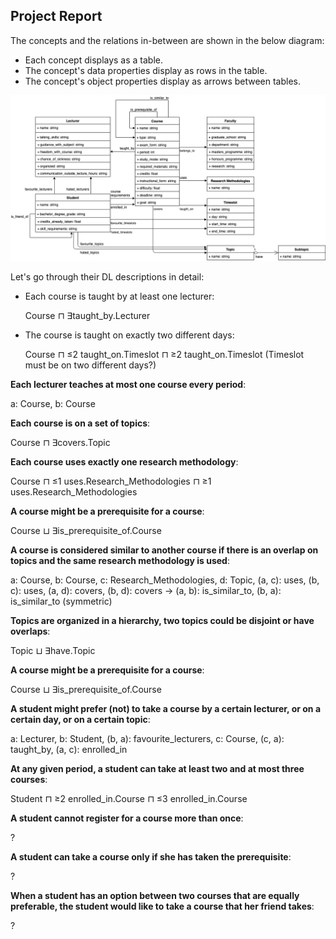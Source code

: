## Project Report

The concepts and the relations in-between are shown in the below diagram:

* Each concept displays as a table.
* The concept's data properties display as rows in the table.
* The concept's object properties display as arrows between tables.

![class-diagram](../diagram/class-diagram.png)


Let's go through their DL descriptions in detail:

* Each course is taught by at least one lecturer: 
  
  Course ⊓ ∃taught_by.Lecturer

* The course is taught on exactly two different days: 

  Course ⊓ ≤2 taught_on.Timeslot ⊓ ≥2 taught_on.Timeslot (Timeslot must be on two different days?)

**Each lecturer teaches at most one course every period**: 

a: Course, b: Course

**Each course is on a set of topics**: 

Course ⊓ ∃covers.Topic

**Each course uses exactly one research methodology**: 

Course ⊓ ≤1 uses.Research_Methodologies ⊓ ≥1 uses.Research_Methodologies

**A course might be a prerequisite for a course**: 

Course ⊔ ∃is_prerequisite_of.Course

**A course is considered similar to another course if there is an overlap on topics and the same research methodology is used**: 

a: Course, b: Course, c: Research_Methodologies, d: Topic, (a, c): uses, (b, c): uses, (a, d): covers, (b, d): covers -> (a, b): is_similar_to, (b, a): is_similar_to (symmetric)

**Topics are organized in a hierarchy, two topics could be disjoint or have overlaps**: 

Topic ⊔ ∃have.Topic

**A course might be a prerequisite for a course**: 

Course ⊔ ∃is_prerequisite_of.Course

**A student might prefer (not) to take a course by a certain lecturer, or on a certain day, or on a certain topic**: 

a: Lecturer, b: Student, (b, a): favourite_lecturers, c: Course, (c, a): taught_by, (a, c): enrolled_in

**At any given period, a student can take at least two and at most three courses**: 

Student ⊓ ≥2 enrolled_in.Course ⊓ ≤3 enrolled_in.Course 

**A student cannot register for a course more than once**: 

?

**A student can take a course only if she has taken the prerequisite**:

?

**When a student has an option between two courses that are equally preferable, the student would like to take a course that her friend takes**:

?
  


